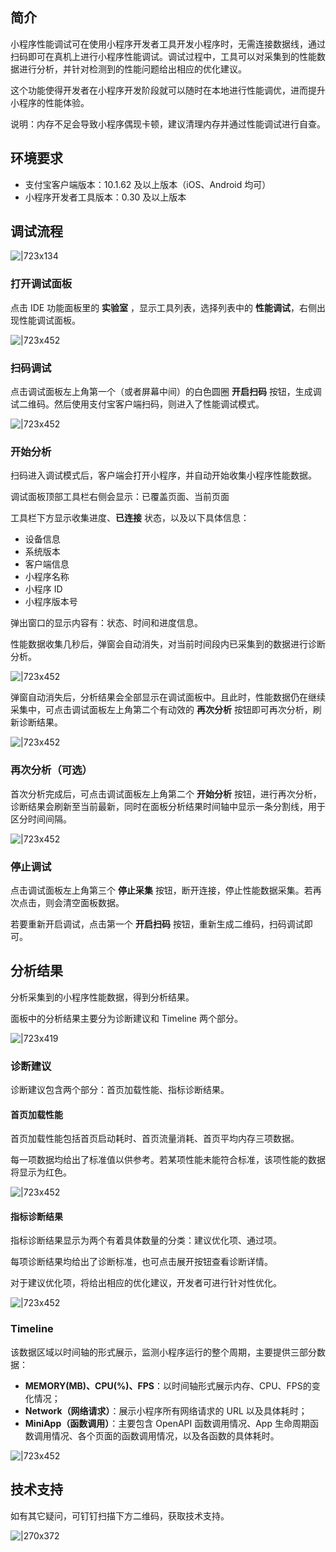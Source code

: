
## 简介
小程序性能调试可在使用小程序开发者工具开发小程序时，无需连接数据线，通过扫码即可在真机上进行小程序性能调试。调试过程中，工具可以对采集到的性能数据进行分析，并针对检测到的性能问题给出相应的优化建议。

这个功能使得开发者在小程序开发阶段就可以随时在本地进行性能调优，进而提升小程序的性能体验。

说明：内存不足会导致小程序偶现卡顿，建议清理内存并通过性能调试进行自查。 

## 环境要求

- 支付宝客户端版本：10.1.62 及以上版本（iOS、Android 均可）
- 小程序开发者工具版本：0.30 及以上版本

## 调试流程
![|723x134](https://gw.alipayobjects.com/zos/skylark-tools/public/files/8ab000118ee66303591ee8ca297f9778.png#align=left&display=inline&height=139&margin=%5Bobject%20Object%5D&originHeight=180&originWidth=969&status=done&style=none&width=746)

### 打开调试面板
点击 IDE 功能面板里的 **实验室** ，显示工具列表，选择列表中的 **性能调试**，右侧出现性能调试面板。

![|723x452](https://gw.alipayobjects.com/os/skylark-tools/public/files/c9c23ecf3f52afa2857bcd1aad6dcece#align=left&display=inline&height=467&margin=%5Bobject%20Object%5D&originHeight=933&originWidth=1492&status=done&style=none&width=746)

### 扫码调试
点击调试面板左上角第一个（或者屏幕中间）的白色圆圈 **开启扫码** 按钮，生成调试二维码。然后使用支付宝客户端扫码，则进入了性能调试模式。

![|723x452](https://gw.alipayobjects.com/os/skylark-tools/public/files/9c52dbd1d0e251db849e4f7aabd11629#align=left&display=inline&height=467&margin=%5Bobject%20Object%5D&originHeight=933&originWidth=1492&status=done&style=none&width=746)

### 开始分析
扫码进入调试模式后，客户端会打开小程序，并自动开始收集小程序性能数据。

调试面板顶部工具栏右侧会显示：已覆盖页面、当前页面

工具栏下方显示收集进度、**已连接** 状态，以及以下具体信息：

- 设备信息
- 系统版本
- 客户端信息
- 小程序名称
- 小程序 ID
- 小程序版本号

弹出窗口的显示内容有：状态、时间和进度信息。

性能数据收集几秒后，弹窗会自动消失，对当前时间段内已采集到的数据进行诊断分析。

![|723x452](https://gw.alipayobjects.com/os/skylark-tools/public/files/0c90eb905932e161d87aac4893f41e42#align=left&display=inline&height=467&margin=%5Bobject%20Object%5D&originHeight=933&originWidth=1492&status=done&style=none&width=746)

弹窗自动消失后，分析结果会全部显示在调试面板中。且此时，性能数据仍在继续采集中，可点击调试面板左上角第二个有动效的 **再次分析** 按钮即可再次分析，刷新诊断结果。

![|723x452](https://gw.alipayobjects.com/os/skylark-tools/public/files/ae483ed0768b270ee409af215f856ff5#align=left&display=inline&height=467&margin=%5Bobject%20Object%5D&originHeight=933&originWidth=1492&status=done&style=none&width=746)

### 再次分析（可选）
首次分析完成后，可点击调试面板左上角第二个 **开始分析** 按钮，进行再次分析，诊断结果会刷新至当前最新，同时在面板分析结果时间轴中显示一条分割线，用于区分时间间隔。

![|723x452](https://gw.alipayobjects.com/os/skylark-tools/public/files/a1398381b1c2fe5ca3f40713d66d4080#align=left&display=inline&height=467&margin=%5Bobject%20Object%5D&originHeight=933&originWidth=1492&status=done&style=none&width=746)

### 停止调试
点击调试面板左上角第三个 **停止采集** 按钮，断开连接，停止性能数据采集。若再次点击，则会清空面板数据。

若要重新开启调试，点击第一个 **开启扫码** 按钮，重新生成二维码，扫码调试即可。

## 分析结果

分析采集到的小程序性能数据，得到分析结果。

面板中的分析结果主要分为诊断建议和 Timeline 两个部分。

![|723x419](https://gw.alipayobjects.com/zos/skylark-tools/public/files/24a9f45d2b92586b2ec15f9db452790e.png#align=left&display=inline&height=433&margin=%5Bobject%20Object%5D&originHeight=548&originWidth=945&status=done&style=none&width=746)

### 诊断建议
诊断建议包含两个部分：首页加载性能、指标诊断结果。

#### 首页加载性能
首页加载性能包括首页启动耗时、首页流量消耗、首页平均内存三项数据。

每一项数据均给出了标准值以供参考。若某项性能未能符合标准，该项性能的数据将显示为红色。

![|723x452](https://gw.alipayobjects.com/os/skylark-tools/public/files/f5226015952a2d783a383006ed5a0a54#align=left&display=inline&height=467&margin=%5Bobject%20Object%5D&originHeight=933&originWidth=1492&status=done&style=none&width=746)

#### 指标诊断结果
指标诊断结果显示为两个有着具体数量的分类：建议优化项、通过项。

每项诊断结果均给出了诊断标准，也可点击展开按钮查看诊断详情。

对于建议优化项，将给出相应的优化建议，开发者可进行针对性优化。

![|723x452](https://gw.alipayobjects.com/os/skylark-tools/public/files/ef14b3773baef37ad90b806757934aab#align=left&display=inline&height=467&margin=%5Bobject%20Object%5D&originHeight=933&originWidth=1492&status=done&style=none&width=746)

### Timeline
该数据区域以时间轴的形式展示，监测小程序运行的整个周期，主要提供三部分数据：

- **MEMORY(MB)、CPU(%)、FPS**：以时间轴形式展示内存、CPU、FPS的变化情况；
- **Network（网络请求）**：展示小程序所有网络请求的 URL 以及具体耗时；
- **MiniApp（函数调用）**：主要包含 OpenAPI 函数调用情况、App 生命周期函数调用情况、各个页面的函数调用情况，以及各函数的具体耗时。

![|723x452](https://gw.alipayobjects.com/os/skylark-tools/public/files/0a162fc26f63cb93b3f9dd848dab2dec#align=left&display=inline&height=467&margin=%5Bobject%20Object%5D&originHeight=933&originWidth=1492&status=done&style=none&width=746)

## 技术支持
如有其它疑问，可钉钉扫描下方二维码，获取技术支持。

![|270x372](https://cdn.nlark.com/yuque/0/2021/jpeg/179989/1629096913653-046b27af-28a9-4dfb-8ee5-6781f03f0dd6.jpeg#align=left&display=inline&height=372&margin=%5Bobject%20Object%5D&originHeight=1184&originWidth=859&status=done&style=none&width=270)
